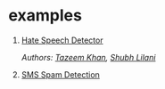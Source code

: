# examples

1. [Hate Speech Detector](https://github.com/TazeemKhan9/Hate-Speech-Detector)

    _Authors: [Tazeem Khan](https://github.com/TazeemKhan9), [Shubh Lilani](https://github.com/shubh17204)_
    
2. [SMS Spam Detection](https://github.com/kritikseth/NLP-College-Sem-VI/blob/main/NLP_Assignment_1.ipynb)
